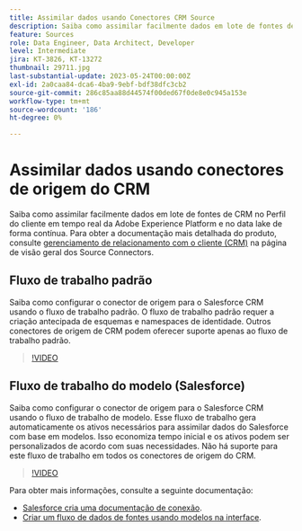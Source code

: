 ```yaml
---
title: Assimilar dados usando Conectores CRM Source
description: Saiba como assimilar facilmente dados em lote de fontes de CRM no Perfil do cliente em tempo real da Adobe Experience Platform e no data lake de forma contínua.
feature: Sources
role: Data Engineer, Data Architect, Developer
level: Intermediate
jira: KT-3826, KT-13272
thumbnail: 29711.jpg
last-substantial-update: 2023-05-24T00:00:00Z
exl-id: 2a0caa84-dca6-4ba9-9ebf-bdf38dfc3cb2
source-git-commit: 286c85aa88d44574f00ded67f0de8e0c945a153e
workflow-type: tm+mt
source-wordcount: '186'
ht-degree: 0%

---
```


# Assimilar dados usando conectores de origem do CRM

Saiba como assimilar facilmente dados em lote de fontes de CRM no Perfil do cliente em tempo real da Adobe Experience Platform e no data lake de forma contínua. Para obter a documentação mais detalhada do produto, consulte [gerenciamento de relacionamento com o cliente (CRM)](https://experienceleague.adobe.com/docs/experience-platform/sources/home.html?lang=pt-BR#access-control-for-sources-in-data-ingestion) na página de visão geral dos Source Connectors.

## Fluxo de trabalho padrão

Saiba como configurar o conector de origem para o Salesforce CRM usando o fluxo de trabalho padrão. O fluxo de trabalho padrão requer a criação antecipada de esquemas e namespaces de identidade. Outros conectores de origem de CRM podem oferecer suporte apenas ao fluxo de trabalho padrão.

>[!VIDEO](https://video.tv.adobe.com/v/32645?learn=on&enablevpops&captions=por_br)

## Fluxo de trabalho do modelo (Salesforce)

Saiba como configurar o conector de origem para o Salesforce CRM usando o fluxo de trabalho de modelo. Esse fluxo de trabalho gera automaticamente os ativos necessários para assimilar dados do Salesforce com base em modelos. Isso economiza tempo inicial e os ativos podem ser personalizados de acordo com suas necessidades. Não há suporte para este fluxo de trabalho em todos os conectores de origem do CRM.

>[!VIDEO](https://video.tv.adobe.com/v/3453328?learn=on&enablevpops&captions=por_br)

Para obter mais informações, consulte a seguinte documentação:
* [Salesforce cria uma documentação de conexão](https://experienceleague.adobe.com/docs/experience-platform/sources/ui-tutorials/create/crm/salesforce.html?lang=pt-BR).
* [Criar um fluxo de dados de fontes usando modelos na interface](https://experienceleague.adobe.com/docs/experience-platform/sources/ui-tutorials/templates.html?lang=pt-BR#).

